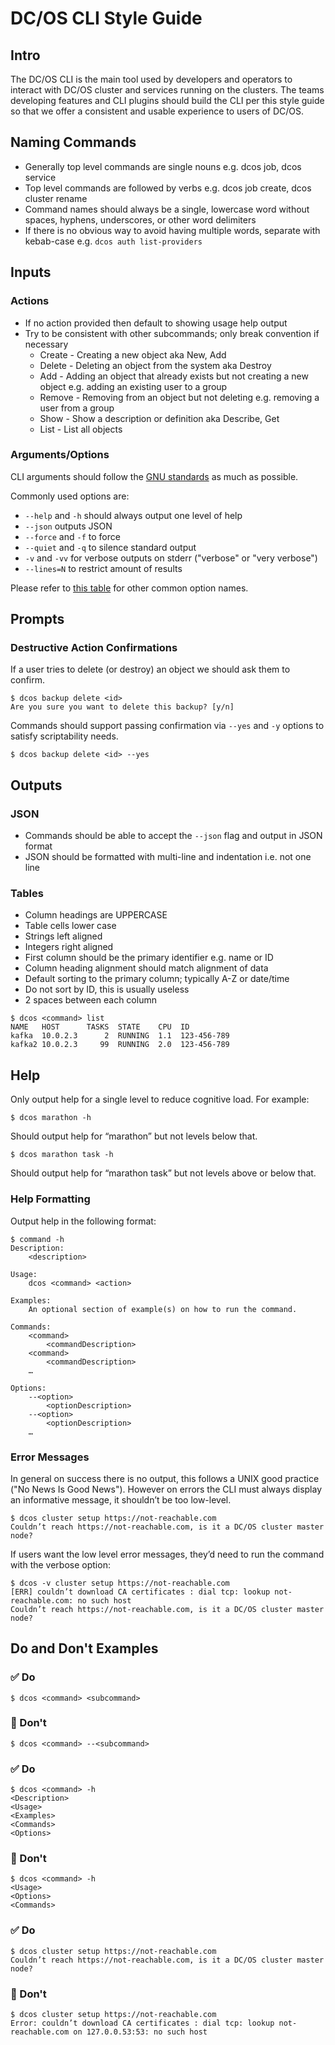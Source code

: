 # DC/OS CLI Style Guide

## Intro

The DC/OS CLI is the main tool used by developers and operators to interact with DC/OS cluster and services running on the clusters. The teams developing features and CLI plugins should build the CLI per this style guide so that we offer a consistent and usable experience to users of DC/OS.

## Naming Commands

* Generally top level commands are single nouns e.g. dcos job, dcos service
* Top level commands are followed by verbs e.g. dcos job create, dcos cluster rename
* Command names should always be a single, lowercase word without spaces, hyphens, underscores, or other word delimiters
* If there is no obvious way to avoid having multiple words, separate with kebab-case e.g. `dcos auth list-providers`

## Inputs

### Actions

* If no action provided then default to showing usage help output
* Try to be consistent with other subcommands; only break convention if necessary
  * Create - Creating a new object aka New, Add
  * Delete - Deleting an object from the system aka Destroy
  * Add - Adding an object that already exists but not creating a new object e.g. adding an existing user to a group
  * Remove - Removing from an object but not deleting e.g. removing a user from a group
  * Show - Show a description or definition aka Describe, Get
  * List - List all objects

### Arguments/Options

CLI arguments should follow the [GNU standards][1] as much as possible.

Commonly used options are:

* `--help` and `-h` should always output one level of help
* `--json` outputs JSON
* `--force` and `-f` to force
* `--quiet` and `-q` to silence standard output
* `-v` and `-vv` for verbose outputs on stderr ("verbose" or "very verbose")
* `--lines=N` to restrict amount of results

Please refer to [this table][2] for other common option names.

## Prompts

### Destructive Action Confirmations

If a user tries to delete (or destroy) an object we should ask them to confirm.

```
$ dcos backup delete <id>
Are you sure you want to delete this backup? [y/n]
```

Commands should support passing confirmation via `--yes` and `-y` options to satisfy scriptability needs.

```
$ dcos backup delete <id> --yes
```

## Outputs

### JSON

* Commands should be able to accept the `--json` flag and output in JSON format
* JSON should be formatted with multi-line and indentation i.e. not one line

### Tables

* Column headings are UPPERCASE
* Table cells lower case
* Strings left aligned
* Integers right aligned
* First column should be the primary identifier e.g. name or ID
* Column heading alignment should match alignment of data
* Default sorting to the primary column; typically A-Z or date/time
* Do not sort by ID, this is usually useless
* 2 spaces between each column

```
$ dcos <command> list
NAME   HOST      TASKS  STATE    CPU  ID
kafka  10.0.2.3      2	RUNNING  1.1  123-456-789
kafka2 10.0.2.3     99	RUNNING  2.0  123-456-789
```

## Help

Only output help for a single level to reduce cognitive load. For example:

```
$ dcos marathon -h
```

Should output help for “marathon” but not levels below that.

```
$ dcos marathon task -h
```

Should output help for “marathon task” but not levels above or below that.

### Help Formatting

Output help in the following format:

```
$ command -h
Description:
    <description>

Usage:
    dcos <command> <action>

Examples:
    An optional section of example(s) on how to run the command.

Commands:
    <command>
        <commandDescription>
    <command>
        <commandDescription>
    …

Options:
    --<option>
        <optionDescription>
    --<option>
        <optionDescription>
    …
```

### Error Messages

In general on success there is no output, this follows a UNIX good practice ("No News Is Good News").
However on errors the CLI must always display an informative message, it shouldn’t be too low-level.

```
$ dcos cluster setup https://not-reachable.com
Couldn’t reach https://not-reachable.com, is it a DC/OS cluster master node?
```

If users want the low level error messages, they’d need to run the command with the verbose option:

```
$ dcos -v cluster setup https://not-reachable.com
[ERR] couldn’t download CA certificates : dial tcp: lookup not-reachable.com: no such host
Couldn’t reach https://not-reachable.com, is it a DC/OS cluster master node?
```

## Do and Don't Examples

### ✅ Do

```
$ dcos <command> <subcommand>
```

### 🚫 Don't

```
$ dcos <command> --<subcommand>
```

### ✅ Do

```
$ dcos <command> -h
<Description>
<Usage>
<Examples>
<Commands>
<Options>
```

### 🚫 Don't

```
$ dcos <command> -h
<Usage>
<Options>
<Commands>
```

### ✅ Do

```
$ dcos cluster setup https://not-reachable.com
Couldn’t reach https://not-reachable.com, is it a DC/OS cluster master node?
```

### 🚫 Don't

```
$ dcos cluster setup https://not-reachable.com
Error: couldn’t download CA certificates : dial tcp: lookup not-reachable.com on 127.0.0.53:53: no such host
```

[1]: https://www.gnu.org/software/libc/manual/html_node/Argument-Syntax.html
[2]: https://www.gnu.org/prep/standards/html_node/Option-Table.html#Option-Table
